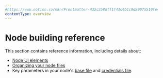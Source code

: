 ```yaml
---
#https://www.notion.so/n8n/Frontmatter-432c2b8dff1f43d4b1c8d20075510fe4
contentType: overview
---
```


# Node building reference

This section contains reference information, including details about:

* [Node UI elements](/integrations/creating-nodes/build/reference/ui-elements.md)
* [Organizing your node files](/integrations/creating-nodes/build/reference/node-file-structure.md)
* Key parameters in your node's [base file](/integrations/creating-nodes/build/reference/node-base-files/index.md) and [credentials file](/integrations/creating-nodes/build/reference/credentials-files.md).
